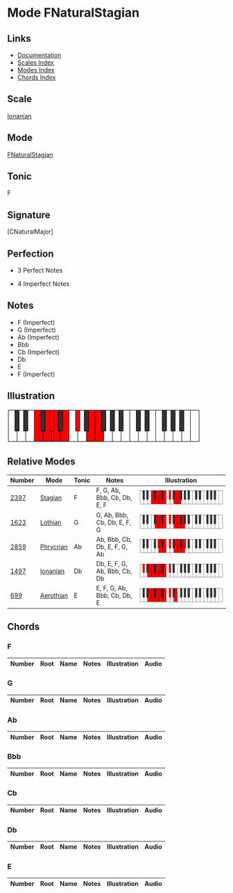 # Mode FNaturalStagian

## Links

- [Documentation](index.md)
- [Scales Index](Scales.md)
- [Modes Index](Modes.md)
- [Chords Index](Chords.md)

## Scale

[Ionanian](ScaleIonanian.md)

## Mode

[FNaturalStagian](ModeFNaturalStagian.md)

## Tonic

F

## Signature

[CNaturalMajor]

## Perfection

 - 3 Perfect Notes

 - 4 Imperfect Notes

## Notes

- F (Imperfect)
- G (Imperfect)
- Ab (Imperfect)
- Bbb
- Cb (Imperfect)
- Db
- E
- F (Imperfect)

## Illustration

![FNaturalStagian](ModeFNaturalStagian.png)

## Relative Modes

| Number | Mode | Tonic | Notes | Illustration |
|--------|------|-------|-------|--------------|
| [2397](https://ianring.com/musictheory/scales/2397) | [Stagian](ModeStagian.md) | F | F, G, Ab, Bbb, Cb, Db, E, F | ![FNaturalStagian](ModeFNaturalStagian.png) |
| [1623](https://ianring.com/musictheory/scales/1623) | [Lothian](ModeLothian.md) | G | G, Ab, Bbb, Cb, Db, E, F, G | ![GNaturalLothian](ModeGNaturalLothian.png) |
| [2859](https://ianring.com/musictheory/scales/2859) | [Phrycrian](ModePhrycrian.md) | Ab | Ab, Bbb, Cb, Db, E, F, G, Ab | ![AFlatPhrycrian](ModeAFlatPhrycrian.png) |
| [1497](https://ianring.com/musictheory/scales/1497) | [Ionanian](ModeIonanian.md) | Db | Db, E, F, G, Ab, Bbb, Cb, Db | ![DFlatIonanian](ModeDFlatIonanian.png) |
| [699](https://ianring.com/musictheory/scales/699) | [Aerothian](ModeAerothian.md) | E | E, F, G, Ab, Bbb, Cb, Db, E | ![ENaturalAerothian](ModeENaturalAerothian.png) |

## Chords

### F

| Number | Root | Name | Notes | Illustration | Audio |
|--------|------|------|-------|--------------|-------|

### G

| Number | Root | Name | Notes | Illustration | Audio |
|--------|------|------|-------|--------------|-------|

### Ab

| Number | Root | Name | Notes | Illustration | Audio |
|--------|------|------|-------|--------------|-------|

### Bbb

| Number | Root | Name | Notes | Illustration | Audio |
|--------|------|------|-------|--------------|-------|

### Cb

| Number | Root | Name | Notes | Illustration | Audio |
|--------|------|------|-------|--------------|-------|

### Db

| Number | Root | Name | Notes | Illustration | Audio |
|--------|------|------|-------|--------------|-------|

### E

| Number | Root | Name | Notes | Illustration | Audio |
|--------|------|------|-------|--------------|-------|

